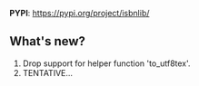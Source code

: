 **PYPI**: https://pypi.org/project/isbnlib/

## What's new?

1. Drop support for helper function 'to_utf8tex'.
2. TENTATIVE...
